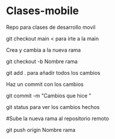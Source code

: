 # Clases-mobile
Repo para clases de desarrollo movil



git checkout main < para irte a la main

Crea y cambia a la nueva rama

git checkout -b Nombre rama

git add . para añadir todos los cambios

Haz un commit con los cambios

git commit -m "Cambios que hice "

git status para ver los cambios hechos

#Sube la nueva rama al repositorio remoto

git push origin Nombre rama

